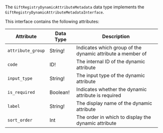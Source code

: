The `GiftRegistryDynamicAttributeMetadata` data type implements the `GiftRegistryDynamicAttributeMetadataInterface`.

This interface contains the following attributes:

Attribute |  Data Type | Description
--- | --- | ---
`attribute_group` | String! | Indicates which group of the dynamic attribute a member of
`code` | ID! | The internal ID of the dynamic attribute
`input_type` | String! | The input type of the dynamic attribute
`is_required` | Boolean! | Indicates whether the dynamic attribute is required
`label` | String! | The display name of the dynamic attribute
`sort_order` | Int | The order in which to display the dynamic attribute
